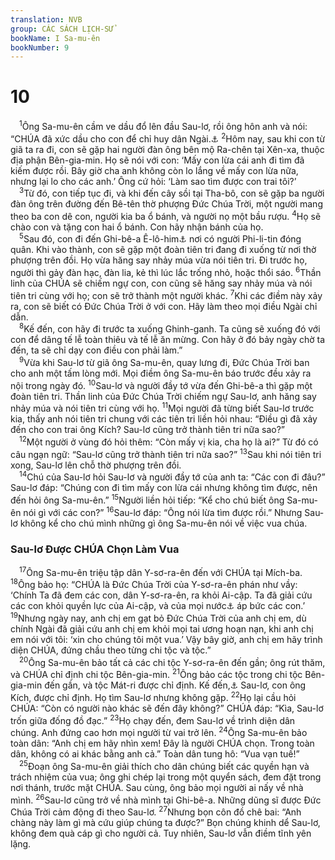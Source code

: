```yaml
---
translation: NVB
group: CÁC SÁCH LỊCH-SỬ
bookName: I Sa-mu-ên 
bookNumber: 9
---
```


<div class="title"><h1>10</h1></div>
<span class="verse 1sa_10_1"> <sup>1</sup>Ông Sa-mu-ên cầm ve dầu đổ lên đầu Sau-lơ, rồi ông hôn anh và nói: “CHÚA đã xức dầu cho con để chỉ huy dân Ngài.<a data-toggle="tooltip" data-placement="bottom" title="Nt: Cơ nghiệp của Ngài">⚓</a></span>
<span class="verse 1sa_10_2"><sup>2</sup>Hôm nay, sau khi con từ giã ta ra đi, con sẽ gặp hai người đàn ông bên mộ Ra-chên tại Xên-xa, thuộc địa phận Bên-gia-min. Họ sẽ nói với con: ‘Mấy con lừa cái anh đi tìm đã kiếm được rồi. Bây giờ cha anh không còn lo lắng về mấy con lừa nữa, nhưng lại lo cho các anh.’ Ông cứ hỏi: ‘Làm sao tìm được con trai tôi?’ <br/></span>
<span class="verse 1sa_10_3"> <sup>3</sup>Từ đó, con tiếp tục đi, và khi đến cây sồi tại Tha-bô, con sẽ gặp ba người đàn ông trên đường đến Bê-tên thờ phượng Đức Chúa Trời, một người mang theo ba con dê con, người kia ba ổ bánh, và người nọ một bầu rượu. </span>
<span class="verse 1sa_10_4"><sup>4</sup>Họ sẽ chào con và tặng con hai ổ bánh. Con hãy nhận bánh của họ. <br/></span>
<span class="verse 1sa_10_5"> <sup>5</sup>Sau đó, con đi đến Ghi-bê-a Ê-lô-him<a data-toggle="tooltip" data-placement="bottom" title="Ctd: Đồi của Đức Chúa Trời">⚓</a> nơi có người Phi-li-tin đóng quân. Khi vào thành, con sẽ gặp một đoàn tiên tri đang đi xuống từ nơi thờ phượng trên đồi. Họ vừa hăng say nhảy múa vừa nói tiên tri. Đi trước họ, người thì gảy đàn hạc, đàn lia, kẻ thì lúc lắc trống nhỏ, hoặc thổi sáo. </span>
<span class="verse 1sa_10_6"><sup>6</sup>Thần linh của CHÚA sẽ chiếm ngự con, con cũng sẽ hăng say nhảy múa và nói tiên tri cùng với họ; con sẽ trở thành một người khác. </span>
<span class="verse 1sa_10_7"><sup>7</sup>Khi các điềm này xảy ra, con sẽ biết có Đức Chúa Trời ở với con. Hãy làm theo mọi điều Ngài chỉ dẫn. <br/></span>
<span class="verse 1sa_10_8"> <sup>8</sup>Kế đến, con hãy đi trước ta xuống Ghinh-ganh. Ta cũng sẽ xuống đó với con để dâng tế lễ toàn thiêu và tế lễ ăn mừng. Con hãy ở đó bảy ngày chờ ta đến, ta sẽ chỉ dạy con điều con phải làm.” <br/></span>
<span class="verse 1sa_10_9"> <sup>9</sup>Vừa khi Sau-lơ từ giã ông Sa-mu-ên, quay lưng đi, Đức Chúa Trời ban cho anh một tấm lòng mới. Mọi điềm ông Sa-mu-ên báo trước đều xảy ra nội trong ngày đó. </span>
<span class="verse 1sa_10_10"><sup>10</sup>Sau-lơ và người đầy tớ vừa đến Ghi-bê-a thì gặp một đoàn tiên tri. Thần linh của Đức Chúa Trời chiếm ngự Sau-lơ, anh hăng say nhảy múa và nói tiên tri cùng với họ. </span>
<span class="verse 1sa_10_11"><sup>11</sup>Mọi người đã từng biết Sau-lơ trước kia, thấy anh nói tiên tri chung với các tiên tri liền hỏi nhau: “Điều gì đã xảy đến cho con trai ông Kích? Sau-lơ cũng trở thành tiên tri nữa sao?” <br/></span>
<span class="verse 1sa_10_12"> <sup>12</sup>Một người ở vùng đó hỏi thêm: “Còn mấy vị kia, cha họ là ai?” Từ đó có câu ngạn ngữ: “Sau-lơ cũng trở thành tiên tri nữa sao?” </span>
<span class="verse 1sa_10_13"><sup>13</sup>Sau khi nói tiên tri xong, Sau-lơ lên chỗ thờ phượng trên đồi. <br/></span>
<span class="verse 1sa_10_14"> <sup>14</sup>Chú của Sau-lơ hỏi Sau-lơ và người đầy tớ của anh ta: “Các con đi đâu?” Sau-lơ đáp: “Chúng con đi tìm mấy con lừa cái nhưng không tìm được, nên đến hỏi ông Sa-mu-ên.” </span>
<span class="verse 1sa_10_15"><sup>15</sup>Người liền hỏi tiếp: “Kể cho chú biết ông Sa-mu-ên nói gì với các con?” </span>
<span class="verse 1sa_10_16"><sup>16</sup>Sau-lơ đáp: “Ông nói lừa tìm được rồi.” Nhưng Sau-lơ không kể cho chú mình những gì ông Sa-mu-ên nói về việc vua chúa. <br/></span>
<div class="title"><h3>Sau-lơ Được CHÚA Chọn Làm Vua </h3></div>
<span class="verse 1sa_10_17"> <sup>17</sup>Ông Sa-mu-ên triệu tập dân Y-sơ-ra-ên đến với CHÚA tại Mích-ba. </span>
<span class="verse 1sa_10_18"><sup>18</sup>Ông bảo họ: “CHÚA là Đức Chúa Trời của Y-sơ-ra-ên phán như vầy: ‘Chính Ta đã đem các con, dân Y-sơ-ra-ên, ra khỏi Ai-cập. Ta đã giải cứu các con khỏi quyền lực của Ai-cập, và của mọi nước<a data-toggle="tooltip" data-placement="bottom" title="Nt: vương quốc">⚓</a> áp bức các con.’ </span>
<span class="verse 1sa_10_19"><sup>19</sup>Nhưng ngày nay, anh chị em gạt bỏ Đức Chúa Trời của anh chị em, dù chính Ngài đã giải cứu anh chị em khỏi mọi tai ương hoạn nạn, khi anh chị em nói với tôi: ‘xin cho chúng tôi một vua.’ Vậy bây giờ, anh chị em hãy trình diện CHÚA, đứng chầu theo từng chi tộc và tộc.” <br/></span>
<span class="verse 1sa_10_20"> <sup>20</sup>Ông Sa-mu-ên bảo tất cả các chi tộc Y-sơ-ra-ên đến gần; ông rút thăm, và CHÚA chỉ định chi tộc Bên-gia-min. </span>
<span class="verse 1sa_10_21"><sup>21</sup>Ông bảo các tộc trong chi tộc Bên-gia-min đến gần, và tộc Mát-ri được chỉ định. Kế đến,<a data-toggle="tooltip" data-placement="bottom" title="LXX thêm vào: ông bảo những người đàn ông trong tộc Mát-ri đến gần">⚓</a> Sau-lơ, con ông Kích, được chỉ định. Họ tìm Sau-lơ nhưng không gặp. </span>
<span class="verse 1sa_10_22"><sup>22</sup>Họ lại cầu hỏi CHÚA: “Còn có người nào khác sẽ đến đây không?” CHÚA đáp: “Kìa, Sau-lơ trốn giữa đống đồ đạc.” </span>
<span class="verse 1sa_10_23"><sup>23</sup>Họ chạy đến, đem Sau-lơ về trình diện dân chúng. Anh đứng cao hơn mọi người từ vai trở lên. </span>
<span class="verse 1sa_10_24"><sup>24</sup>Ông Sa-mu-ên bảo toàn dân: “Anh chị em hãy nhìn xem! Đây là người CHÚA chọn. Trong toàn dân, không có ai khác bằng anh cả.” Toàn dân tung hô: “Vua vạn tuế!” <br/></span>
<span class="verse 1sa_10_25"> <sup>25</sup>Đoạn ông Sa-mu-ên giải thích cho dân chúng biết các quyền hạn và trách nhiệm của vua; ông ghi chép lại trong một quyển sách, đem đặt trong nơi thánh, trước mặt CHÚA. Sau cùng, ông bảo mọi người ai nấy về nhà mình. </span>
<span class="verse 1sa_10_26"><sup>26</sup>Sau-lơ cũng trở về nhà mình tại Ghi-bê-a. Những dũng sĩ được Đức Chúa Trời cảm động đi theo Sau-lơ. </span>
<span class="verse 1sa_10_27"><sup>27</sup>Nhưng bọn côn đồ chê bai: “Anh chàng này làm gì mà cứu giúp chúng ta được?” Bọn chúng khinh dể Sau-lơ, không đem quà cáp gì cho người cả. Tuy nhiên, Sau-lơ vẫn điềm tĩnh yên lặng. <br/></span>
